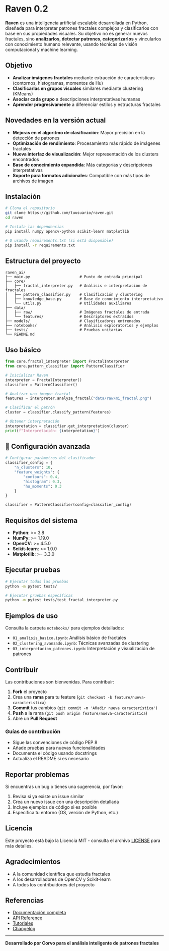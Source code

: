 # Raven 0.2

**Raven** es una inteligencia artificial escalable desarrollada en Python, diseñada para interpretar patrones fractales complejos y clasificarlos con base en sus propiedades visuales. Su objetivo no es generar nuevos fractales, sino **analizarlos, detectar patrones, categorizarlos** y vincularlos con conocimiento humano relevante, usando técnicas de visión computacional y machine learning.

##  Objetivo

- **Analizar imágenes fractales** mediante extracción de características (contornos, histogramas, momentos de Hu)
- **Clasificarlas en grupos visuales** similares mediante clustering (KMeans)
- **Asociar cada grupo** a descripciones interpretativas humanas
- **Aprender progresivamente** a diferenciar estilos y estructuras fractales

##  Novedades en la versión actual

- **Mejoras en el algoritmo de clasificación**: Mayor precisión en la detección de patrones
- **Optimización de rendimiento**: Procesamiento más rápido de imágenes fractales
- **Nueva interfaz de visualización**: Mejor representación de los clusters encontrados
- **Base de conocimiento expandida**: Más categorías y descripciones interpretativas
- **Soporte para formatos adicionales**: Compatible con más tipos de archivos de imagen

##  Instalación

```bash
# Clona el repositorio
git clone https://github.com/tuusuario/raven.git
cd raven

# Instala las dependencias
pip install numpy opencv-python scikit-learn matplotlib

# O usando requirements.txt (si está disponible)
pip install -r requirements.txt
```

##  Estructura del proyecto

```
raven_ai/
├── main.py                      # Punto de entrada principal
├── core/
│   ├── fractal_interpreter.py   # Análisis e interpretación de fractales
│   ├── pattern_classifier.py    # Clasificación y clustering
│   ├── knowledge_base.py        # Base de conocimiento interpretativo
│   └── utils.py                 # Utilidades auxiliares
├── data/
│   ├── raw/                     # Imágenes fractales de entrada
│   └── features/                # Descriptores extraídos
├── models/                      # Clasificadores entrenados
├── notebooks/                   # Análisis exploratorios y ejemplos
├── tests/                       # Pruebas unitarias
└── README.md
```

##  Uso básico

```python
from core.fractal_interpreter import FractalInterpreter
from core.pattern_classifier import PatternClassifier

# Inicializar Raven
interpreter = FractalInterpreter()
classifier = PatternClassifier()

# Analizar una imagen fractal
features = interpreter.analyze_fractal("data/raw/mi_fractal.png")

# Clasificar el patrón
cluster = classifier.classify_pattern(features)

# Obtener interpretación
interpretation = classifier.get_interpretation(cluster)
print(f"Interpretación: {interpretation}")
```

## 🔧 Configuración avanzada

```python
# Configurar parámetros del clasificador
classifier_config = {
    "n_clusters": 10,
    "feature_weights": {
        "contours": 0.4,
        "histogram": 0.3,
        "hu_moments": 0.3
    }
}

classifier = PatternClassifier(config=classifier_config)
```

##  Requisitos del sistema

- **Python**: >= 3.8
- **NumPy**: >= 1.19.0
- **OpenCV**: >= 4.5.0
- **Scikit-learn**: >= 1.0.0
- **Matplotlib**: >= 3.3.0

##  Ejecutar pruebas

```bash
# Ejecutar todas las pruebas
python -m pytest tests/

# Ejecutar pruebas específicas
python -m pytest tests/test_fractal_interpreter.py
```

##  Ejemplos de uso

Consulta la carpeta `notebooks/` para ejemplos detallados:

- `01_analisis_basico.ipynb`: Análisis básico de fractales
- `02_clustering_avanzado.ipynb`: Técnicas avanzadas de clustering
- `03_interpretacion_patrones.ipynb`: Interpretación y visualización de patrones

##  Contribuir

Las contribuciones son bienvenidas. Para contribuir:

1. **Fork** el proyecto
2. Crea una **rama** para tu feature (`git checkout -b feature/nueva-caracteristica`)
3. **Commit** tus cambios (`git commit -m 'Añadir nueva característica'`)
4. **Push** a la rama (`git push origin feature/nueva-caracteristica`)
5. Abre un **Pull Request**

### Guías de contribución

- Sigue las convenciones de código PEP 8
- Añade pruebas para nuevas funcionalidades
- Documenta el código usando docstrings
- Actualiza el README si es necesario

## Reportar problemas

Si encuentras un bug o tienes una sugerencia, por favor:

1. Revisa si ya existe un issue similar
2. Crea un nuevo issue con una descripción detallada
3. Incluye ejemplos de código si es posible
4. Especifica tu entorno (OS, versión de Python, etc.)

##  Licencia

Este proyecto está bajo la Licencia MIT - consulta el archivo [LICENSE](LICENSE) para más detalles.

##  Agradecimientos

- A la comunidad científica que estudia fractales
- A los desarrolladores de OpenCV y Scikit-learn
- A todos los contribuidores del proyecto

##  Referencias

- [Documentación completa](docs/)
- [API Reference](docs/api.md)
- [Tutoriales](notebooks/)
- [Changelog](CHANGELOG.md)

---

**Desarrollado por Corvo para el análisis inteligente de patrones fractales**

